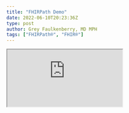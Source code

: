 ```yaml
---
title: "FHIRPath Demo"
date: 2022-06-10T20:23:36Z
type: post
author: Grey Faulkenberry, MD MPH
tags: ["FHIRPath®", "FHIR®"]
---
```

<iframe src="https://fhir-path-demo-mctbmzb4uq-uc.a.run.app/#/"></iframe>
